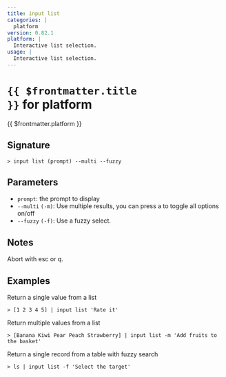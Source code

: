 ```yaml
---
title: input list
categories: |
  platform
version: 0.82.1
platform: |
  Interactive list selection.
usage: |
  Interactive list selection.
---
```


# <code>{{ $frontmatter.title }}</code> for platform

<div class='command-title'>{{ $frontmatter.platform }}</div>

## Signature

```> input list (prompt) --multi --fuzzy```

## Parameters

 -  `prompt`: the prompt to display
 -  `--multi` `(-m)`: Use multiple results, you can press a to toggle all options on/off
 -  `--fuzzy` `(-f)`: Use a fuzzy select.

## Notes
Abort with esc or q.
## Examples

Return a single value from a list
```shell
> [1 2 3 4 5] | input list 'Rate it'

```

Return multiple values from a list
```shell
> [Banana Kiwi Pear Peach Strawberry] | input list -m 'Add fruits to the basket'

```

Return a single record from a table with fuzzy search
```shell
> ls | input list -f 'Select the target'

```
